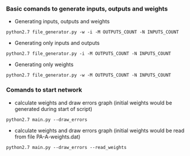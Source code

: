 ### Basic comands to generate inputs, outputs and weights
* Generating inputs, outputs and weights
```
python2.7 file_generator.py -w -i -M OUTPUTS_COUNT -N INPUTS_COUNT
```

* Generating only inputs and outputs

```
python2.7 file_generator.py -i -M OUTPUTS_COUNT -N INPUTS_COUNT
```

* Generating only weights
```
python2.7 file_generator.py -w -M OUTPUTS_COUNT -N INPUTS_COUNT
```
### Comands to start network
* calculate weights and draw errors graph (initial weights would be generated during start of script)
```
python2.7 main.py --draw_errors
```
* calculate weights and draw errors graph (initial weights would be read from file PA-A-weights.dat)
```
python2.7 main.py --draw_errors --read_weights
```